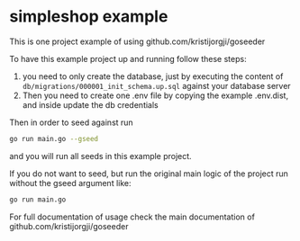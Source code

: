 # simpleshop example

This is one project example of using github.com/kristijorgji/goseeder

To have this example project up and running follow these steps:
1. you need to only create the database, just by executing the content of
`db/migrations/000001_init_schema.up.sql` against your database server
2. Then you need to create one .env file by copying the example .env.dist, and inside update the db credentials


Then in order to seed against run 
```bash 
go run main.go --gseed
```

and you will run all seeds in this example project.
 
If you do not want to seed, but run the original main logic of the project run without the gseed argument like:
 
 ```bash
 go run main.go
 ``` 


For full documentation of usage check the main documentation of github.com/kristijorgji/goseeder